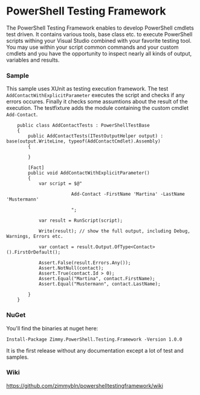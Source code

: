 # PowerShell Testing Framework

The PowerShell Testing Framework enables to develop PowerShell cmdlets test driven. It contains various tools, base class etc. to execute PowerShell scripts withing your Visual Studio combined with your favorite testing tool. You may use within your script common commands and your custom cmdlets and you have the opportunity to inspect nearly all kinds of output, variables and results.

### Sample
This sample uses XUnit as testing execution framework. The test `AddContactWithExplicitParameter` executes the script and checks if any errors occures. Finally it checks some assumtions about the result of the execution. The testfixture adds the module containing the custom cmdlet `Add-Contact`.

        public class AddContactTests : PowerShellTestBase
        {
            public AddContactTests(ITestOutputHelper output) : base(output.WriteLine, typeof(AddContactCmdlet).Assembly)
            {

            }

            [Fact]
            public void AddContactWithExplicitParameter()
            {
                var script = $@"

                            Add-Contact -FirstName 'Martina' -LastName 'Mustermann'

                            ";

                var result = RunScript(script);

                Write(result); // show the full output, including Debug, Warnings, Errors etc.

                var contact = result.Output.OfType<Contact>().FirstOrDefault();

                Assert.False(result.Errors.Any());
                Assert.NotNull(contact);
                Assert.True(contact.Id > 0);
                Assert.Equal("Martina", contact.FirstName);
                Assert.Equal("Mustermann", contact.LastName);

            }
        }



### NuGet

You'll find the binaries at nuget here:

    Install-Package Zimmy.PowerShell.Testing.Framework -Version 1.0.0

It is the first release without any documentation except a lot of test and samples.

### Wiki
https://github.com/zimmybln/powershelltestingframework/wiki
